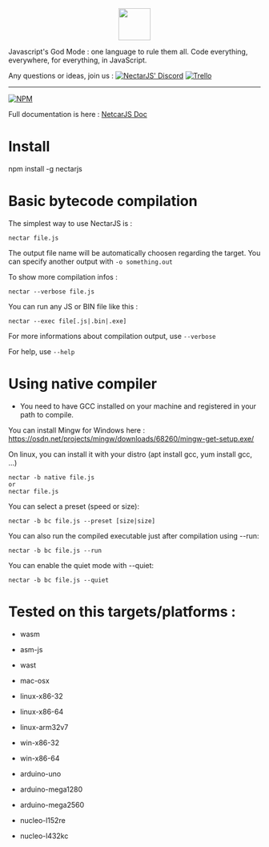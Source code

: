 <p align="center" style="margin:auto";>
  
<img height="64" src="https://i.imgur.com/oXRdycNl.png">

<br>

Javascript's God Mode : one language to rule them all. Code everything, everywhere, for everything, in JavaScript.

Any questions or ideas, join us : [![NectarJS' Discord](https://img.shields.io/badge/Discord-Join-brightgreen.svg)](https://discord.gg/cpe2UuN)   [![Trello](https://img.shields.io/badge/Trello-Join-brightgreen.svg)](https://trello.com/invite/b/6F4rvEj2/9d7677f9dc6b5bf2f5b33e45fc794182/nectarjs)

<hr></hr>

[![NPM](https://nodei.co/npm/nectarjs.png?downloads=true&downloadRank=true&stars=true)](https://nodei.co/npm/nectarjs/)

Full documentation is here : [NetcarJS Doc](https://doc.nectarjs.com/)

</p>

# Install

npm install -g nectarjs

# Basic bytecode compilation

The simplest way to use NectarJS is :

```
nectar file.js
```

The output file name will be automatically choosen regarding the target. You can specify another output with `-o something.out`

To show more compilation infos :

```
nectar --verbose file.js
```

You can run any JS or BIN file like this :

```
nectar --exec file[.js|.bin|.exe]
```

For more informations about compilation output, use `--verbose`

For help, use `--help`

# Using native compiler

* You need to have GCC installed on your machine and registered in your path to compile.

You can install Mingw for Windows here : https://osdn.net/projects/mingw/downloads/68260/mingw-get-setup.exe/

On linux, you can install it with your distro (apt install gcc, yum install gcc, ...)

```
nectar -b native file.js
or
nectar file.js
```

You can select a preset (speed or size):

```
nectar -b bc file.js --preset [size|size]
```

You can also run the compiled executable just after compilation using --run:

```
nectar -b bc file.js --run
```

You can enable the quiet mode with --quiet:

```
nectar -b bc file.js --quiet
```

# Tested on this targets/platforms :

* wasm

* asm-js

* wast

* mac-osx

* linux-x86-32

* linux-x86-64

* linux-arm32v7

* win-x86-32

* win-x86-64

* arduino-uno

* arduino-mega1280

* arduino-mega2560

* nucleo-l152re

* nucleo-l432kc

